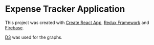 # Expense Tracker Application

This project was created with [Create React App](https://github.com/facebook/create-react-app), [Redux Framework](https://github.com/ReduxFramework/Redux-Framework) and [Firebase](https://firebase.google.com/).

[D3](https://github.com/d3/d3) was used for the graphs.
